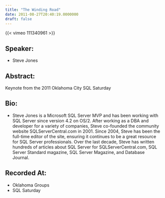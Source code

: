 ```yaml
---
title: "The Winding Road"
date: 2011-08-27T20:40:19.0000000
draft: false
---
```


{{< vimeo 111340961 >}}

## Speaker:

 - Steve Jones

## Abstract:

<p>Keynote from the 2011 Oklahoma City SQL Saturday</p>

## Bio:

 - <p>Steve Jones is a Microsoft SQL Server MVP and has been working with SQL Server since version 4.2 on OS/2. After working as a DBA and developer for a variety of companies, Steve co-founded the community website SQLServerCentral.com in 2001. Since 2004, Steve has been the full-time editor of the site, ensuring it continues to be a great resource for SQL Server professionals. Over the last decade, Steve has written hundreds of articles about SQL Server for SQLServerCentral.com, SQL Server Standard magazine, SQL Server Magazine, and Database Journal.</p>

## Recorded At:

 - Oklahoma Groups
 - SQL Saturday


